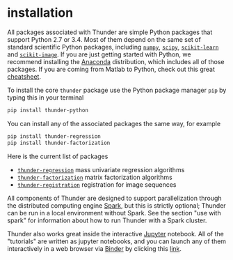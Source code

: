 # installation

All packages associated with Thunder are simple Python packages that support Python 2.7 or 3.4. Most of them depend on the same set of standard scientific Python packages, including [`numpy`](https://github.com/numpy/numpy), [`scipy`](https://github.com/scipy/scipy), [`scikit-learn`](https://github.com/scikit-learn/scikit-learn) and [`scikit-image`](https://github.com/scikit-image/scikit-image). If you are just getting started with Python, we recommend installing the [Anaconda](https://www.continuum.io/downloads) distribution, which includes all of those packages. If you are coming from Matlab to Python, check out this great [cheatsheet](http://mathesaurus.sourceforge.net/matlab-numpy.html).

To install the core `thunder` package use the Python package manager `pip` by typing this in your terminal

```bash
pip install thunder-python
```

You can install any of the associated packages the same way, for example

```bash
pip install thunder-regression
pip install thunder-factorization
```

Here is the current list of packages

- [`thunder-regression`](https://github.com/thunder-project/thunder-regression) mass univariate regression algorithms
- [`thunder-factorization`](https://github.com/thunder-project/thunder-factorization) matrix factorization algorithms 
- [`thunder-registration`](https://github.com/thunder-project/thunder-registration) registration for image sequences

All components of Thunder are designed to support parallelization through the distributed computing engine [Spark](http://spark.apache.org/), but this is strictly optional; Thunder can be run in a local environment without Spark. See the section "use with spark" for information about how to run Thunder with a Spark cluster.

Thunder also works great inside the interactive [Jupyter](https://github.com/jupyter/notebook) notebook. All of the "tutorials" are written as jupyter notebooks, and you can launch any of them interactively in a web browser via [Binder](https://github.com/binder-project/binder) by clicking this [link]().